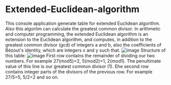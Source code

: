 # Extended-Euclidean-algorithm
This console application generate table for extended Euclidean algorithm.
Also this algoritm can calculate the greatest common divisor.
In arithmetic and computer programming, the extended Euclidean algorithm is an extension to the Euclidean algorithm, and computes, in addition to the greatest common divisor (gcd) of integers a and b, also the coefficients of Bézout's identity, which are integers x and y such that.
![image](https://user-images.githubusercontent.com/106281054/170527130-a459aff6-3dba-4a49-a02a-d79fe589d398.png)
Structure of this table:
![image](https://user-images.githubusercontent.com/106281054/170527361-04eac230-4eea-4212-abbd-10e49cea0e32.png)
First row contains the remainder of dividing our two numbers.
For example 27(mod5)=2, 5(mod2)=1, 2(mod1).
The penultimate value of this line is our greatest common divisor (1).
Еhe second row contains integer parts of the divisors of the previous row.
For example 27/5=5, 5/2=2 and so on.
